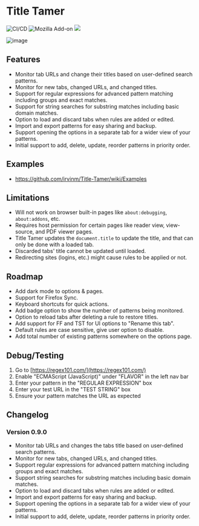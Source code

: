 # Title Tamer

![CI/CD](https://github.com/irvinm/Title-Tamer/workflows/CI/CD/badge.svg) ![Mozilla Add-on](https://img.shields.io/amo/users/Title-Tamer.svg?style=flat-square) ![](https://img.shields.io/amo/v/Title-Tamer.svg?style=flat-square)

![image](https://github.com/user-attachments/assets/78f5973c-f9d5-4dff-8d72-113df255fe10)

## Features
- Monitor tab URLs and change their titles based on user-defined search patterns.
- Monitor for new tabs, changed URLs, and changed titles.
- Support for regular expressions for advanced pattern matching including groups and exact matches.
- Support for string searches for substring matches including basic domain matches.
- Option to load and discard tabs when rules are added or edited.
- Import and export patterns for easy sharing and backup.
- Support opening the options in a separate tab for a wider view of your patterns.
- Initial support to add, delete, update, reorder patterns in priority order.

## Examples
- https://github.com/irvinm/Title-Tamer/wiki/Examples

## Limitations
- Will not work on browser built-in pages like `about:debugging`, `about:addons`, etc.
- Requires host permission for certain pages like reader view, view-source, and PDF viewer pages.
- Title Tamer updates the `document.title` to update the title, and that can only be done with a loaded tab.
- Discarded tabs' title cannot be updated until loaded.
- Redirecting sites (logins, etc.) might cause rules to be applied or not.

## Roadmap
- Add dark mode to options & pages.
- Support for Firefox Sync.
- Keyboard shortcuts for quick actions.
- Add badge option to show the number of patterns being monitored.
- Option to reload tabs after deleting a rule to restore titles.
- Add support for FF and TST for UI options to "Rename this tab".
- Default rules are case sensitive, give user option to disable.
- Add total number of existing patterns somewhere on the options page.

## Debug/Testing
1. Go to [https://regex101.com/](https://regex101.com/)
2. Enable "ECMAScript (JavaScript)" under "FLAVOR" in the left nav bar
3. Enter your pattern in the "REGULAR EXPRESSION" box
4. Enter your test URL in the "TEST STRING" box
5. Ensure your pattern matches the URL as expected

## Changelog
### Version 0.9.0
- Monitor tab URLs and changes the tabs title based on user-defined search patterns.
- Monitor for new tabs, changed URLs, and changed titles.
- Support regular expressions for advanced pattern matching including groups and exact matches.
- Support string searches for substring matches including basic domain matches.
- Option to load and discard tabs when rules are added or edited.
- Import and export patterns for easy sharing and backup.
- Support opening the options in a separate tab for a wider view of your patterns.
- Initial support to add, delete, update, reorder patterns in priority order.
